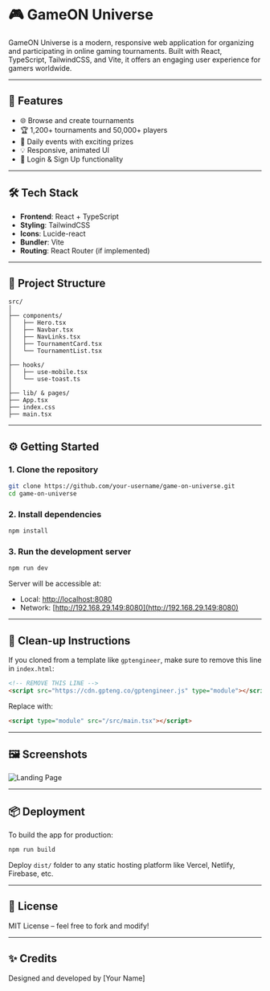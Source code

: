 
# 🎮 GameON Universe

GameON Universe is a modern, responsive web application for organizing and participating in online gaming tournaments. Built with React, TypeScript, TailwindCSS, and Vite, it offers an engaging user experience for gamers worldwide.

---

## 🚀 Features

- 🌐 Browse and create tournaments
- 🏆 1,200+ tournaments and 50,000+ players
- 📅 Daily events with exciting prizes
- 💡 Responsive, animated UI
- 🔐 Login & Sign Up functionality

---

## 🛠️ Tech Stack

- **Frontend**: React + TypeScript
- **Styling**: TailwindCSS
- **Icons**: Lucide-react
- **Bundler**: Vite
- **Routing**: React Router (if implemented)

---

## 📂 Project Structure

```
src/
│
├── components/
│   ├── Hero.tsx
│   ├── Navbar.tsx
│   ├── NavLinks.tsx
│   ├── TournamentCard.tsx
│   └── TournamentList.tsx
│
├── hooks/
│   ├── use-mobile.tsx
│   └── use-toast.ts
│
├── lib/ & pages/
├── App.tsx
├── index.css
├── main.tsx
```

---

## ⚙️ Getting Started

### 1. Clone the repository

```bash
git clone https://github.com/your-username/game-on-universe.git
cd game-on-universe
```

### 2. Install dependencies

```bash
npm install
```

### 3. Run the development server

```bash
npm run dev
```

Server will be accessible at:

- Local: [http://localhost:8080](http://localhost:8080)
- Network: [http://192.168.29.149:8080](http://192.168.29.149:8080)

---

## 🧹 Clean-up Instructions

If you cloned from a template like `gptengineer`, make sure to remove this line in `index.html`:

```html
<!-- REMOVE THIS LINE -->
<script src="https://cdn.gpteng.co/gptengineer.js" type="module"></script>
```

Replace with:

```html
<script type="module" src="/src/main.tsx"></script>
```

---

## 🖼️ Screenshots

![Landing Page](screenshots/landing-page.png)

---

## 📦 Deployment

To build the app for production:

```bash
npm run build
```

Deploy `dist/` folder to any static hosting platform like Vercel, Netlify, Firebase, etc.

---

## 📄 License

MIT License – feel free to fork and modify!

---

## ✨ Credits

Designed and developed by [Your Name]
